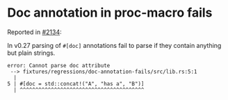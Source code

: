 # Doc annotation in proc-macro fails

Reported in [#2134](https://github.com/mozilla/uniffi-rs/issues/2134):

In v0.27 parsing of `#[doc]` annotations fail to parse if they contain anything but plain strings.

```
error: Cannot parse doc attribute
 --> fixtures/regressions/doc-annotation-fails/src/lib.rs:5:1
  |
5 | #[doc = std::concat!("A", "has a", "B")]
  | ^^^^^^^^^^^^^^^^^^^^^^^^^^^^^^^^^^^^^^^^
```
